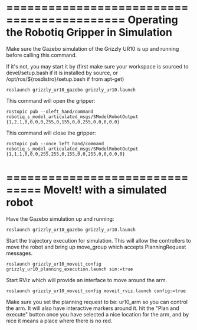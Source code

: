 ===========================================
Operating the Robotiq Gripper in Simulation
===========================================

Make sure the Gazebo simulation of the Grizzly UR10 is up and running before calling this command.

If it's not, you may start it by (first make sure your workspace is sourced to devel/setup.bash if it is installed by source, or /opt/ros/${rosdistro}/setup.bash if from apt-get)

    roslaunch grizzly_ur10_gazebo grizzly_ur10.launch

This command will open the gripper:  

    rostopic pub --oleft_hand/command robotiq_s_model_articulated_msgs/SModelRobotOutput {1,2,1,0,0,0,0,255,0,155,0,0,255,0,0,0,0,0}

This command will close the gripper: 

    rostopic pub --once left_hand/command robotiq_s_model_articulated_msgs/SModelRobotOutput {1,1,1,0,0,0,255,255,0,155,0,0,255,0,0,0,0,0}

===============================
MoveIt! with a simulated robot
===============================

Have the Gazebo simulation up and running: 

    roslaunch grizzly_ur10_gazebo grizzly_ur10.launch

Start the trajectory execution for simulation. This will allow the controllers to move the robot and bring up move_group which accepts PlanningRequest messages.

    roslaunch grizzly_ur10_moveit_config grizzly_ur10_planning_execution.launch sim:=true

Start RViz which will provide an interface to move around the arm.

    roslaunch grizzly_ur10_moveit_config moveit_rviz.launch config:=true

Make sure you set the planning request to be: ur10_arm so you can control the arm. It will also have interactive markers around it. hit the "Plan and execute" button once you have selected a nice location for the arm, and by nice it means a place where there is no red. 


